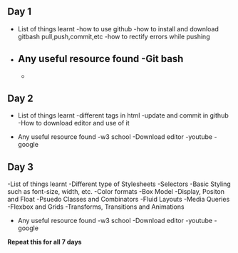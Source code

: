 ## Day 1
- List of things learnt
    -how to use github 
    -how to install and download gitbash pull,push,commit,etc
    -how to rectify errors while pushing

- Any useful resource found
    -Git bash
    -
    -

## Day 2
- List of things learnt
    -different tags in html
    -update and commit in github
    -How to download editor and use of it

- Any useful resource found
    -w3 school
    -Download editor
    -youtube
    -google
	
	
## Day 3	
-List of things learnt
 -Different type of Stylesheets
 -Selectors
 -Basic Styling such as font-size, width, etc.
 -Color formats
 -Box Model
 -Display, Positon and Float
 -Psuedo Classes and Combinators
 -Fluid Layouts
 -Media Queries
 -Flexbox and Grids
 -Transforms, Transitions and Animations
 
 
 - Any useful resource found
    -w3 school
    -Download editor
    -youtube
    -google
 
**Repeat this for all 7 days**